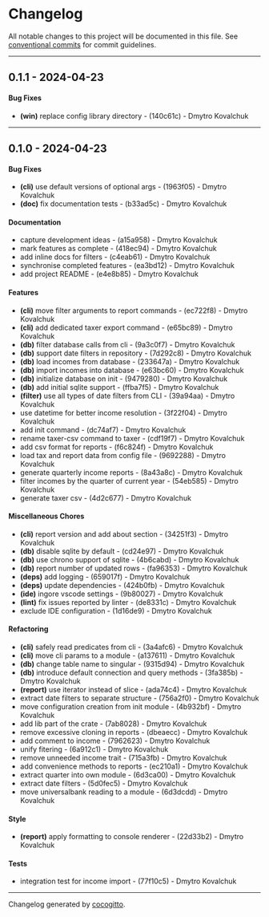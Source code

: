 # Changelog
All notable changes to this project will be documented in this file. See [conventional commits](https://www.conventionalcommits.org/) for commit guidelines.

- - -
## 0.1.1 - 2024-04-23
#### Bug Fixes
- **(win)** replace config library directory - (140c61c) - Dmytro Kovalchuk

- - -

## 0.1.0 - 2024-04-23
#### Bug Fixes
- **(cli)** use default versions of optional args - (1963f05) - Dmytro Kovalchuk
- **(doc)** fix documentation tests - (b33ad5c) - Dmytro Kovalchuk
#### Documentation
- capture development ideas - (a15a958) - Dmytro Kovalchuk
- mark features as complete - (418ec94) - Dmytro Kovalchuk
- add inline docs for filters - (c4eab61) - Dmytro Kovalchuk
- synchronise completed features - (ea3bd12) - Dmytro Kovalchuk
- add project README - (e4e8b85) - Dmytro Kovalchuk
#### Features
- **(cli)** move filter arguments to report commands - (ec722f8) - Dmytro Kovalchuk
- **(cli)** add dedicated taxer export command - (e65bc89) - Dmytro Kovalchuk
- **(db)** filter database calls from cli - (9a3c0f7) - Dmytro Kovalchuk
- **(db)** support date filters in repository - (7d292c8) - Dmytro Kovalchuk
- **(db)** load incomes from database - (233647a) - Dmytro Kovalchuk
- **(db)** import incomes into database - (e63bc60) - Dmytro Kovalchuk
- **(db)** initialize database on init - (9479280) - Dmytro Kovalchuk
- **(db)** add initial sqlite support - (ffba7f5) - Dmytro Kovalchuk
- **(filter)** use all types of date filters from CLI - (39a94aa) - Dmytro Kovalchuk
- use datetime for better income resolution - (3f22f04) - Dmytro Kovalchuk
- add init command - (dc74af7) - Dmytro Kovalchuk
- rename taxer-csv command to taxer - (cdf19f7) - Dmytro Kovalchuk
- add csv format for reports - (f6c824f) - Dmytro Kovalchuk
- load tax and report data from config file - (9692288) - Dmytro Kovalchuk
- generate quarterly income reports - (8a43a8c) - Dmytro Kovalchuk
- filter incomes by the quarter of current year - (54eb585) - Dmytro Kovalchuk
- generate taxer csv - (4d2c677) - Dmytro Kovalchuk
#### Miscellaneous Chores
- **(cli)** report version and add about section - (34251f3) - Dmytro Kovalchuk
- **(db)** disable sqlite by default - (cd24e97) - Dmytro Kovalchuk
- **(db)** use chrono support of sqlite - (4b6cabd) - Dmytro Kovalchuk
- **(db)** report number of updated rows - (fa96353) - Dmytro Kovalchuk
- **(deps)** add logging - (659017f) - Dmytro Kovalchuk
- **(deps)** update dependencies - (424b0fb) - Dmytro Kovalchuk
- **(ide)** ingore vscode settings - (9b80027) - Dmytro Kovalchuk
- **(lint)** fix issues reported by linter - (de8331c) - Dmytro Kovalchuk
- exclude IDE configuration - (1d16de9) - Dmytro Kovalchuk
#### Refactoring
- **(cli)** safely read predicates from cli - (3a4afc6) - Dmytro Kovalchuk
- **(cli)** move cli params to a module - (a137611) - Dmytro Kovalchuk
- **(db)** change table name to singular - (9315d94) - Dmytro Kovalchuk
- **(db)** introduce default connection and query methods - (3fa385b) - Dmytro Kovalchuk
- **(report)** use iterator instead of slice - (ada74c4) - Dmytro Kovalchuk
- extract date filters to separate structure - (756a2f0) - Dmytro Kovalchuk
- move configuration creation from init module - (4b932bf) - Dmytro Kovalchuk
- add lib part of the crate - (7ab8028) - Dmytro Kovalchuk
- remove excessive cloning in reports - (dbeaecc) - Dmytro Kovalchuk
- add comment to income - (7962623) - Dmytro Kovalchuk
- unify fitering - (6a912c1) - Dmytro Kovalchuk
- remove unneeded income trait - (715a3fb) - Dmytro Kovalchuk
- add convenience methods to reports - (ec210a1) - Dmytro Kovalchuk
- extract quarter into own module - (6d3ca00) - Dmytro Kovalchuk
- extract date filters - (5d0fec5) - Dmytro Kovalchuk
- move universalbank reading to a module - (6d3dcdd) - Dmytro Kovalchuk
#### Style
- **(report)** apply formatting to console renderer - (22d33b2) - Dmytro Kovalchuk
#### Tests
- integration test for income import - (77f10c5) - Dmytro Kovalchuk

- - -

Changelog generated by [cocogitto](https://github.com/cocogitto/cocogitto).